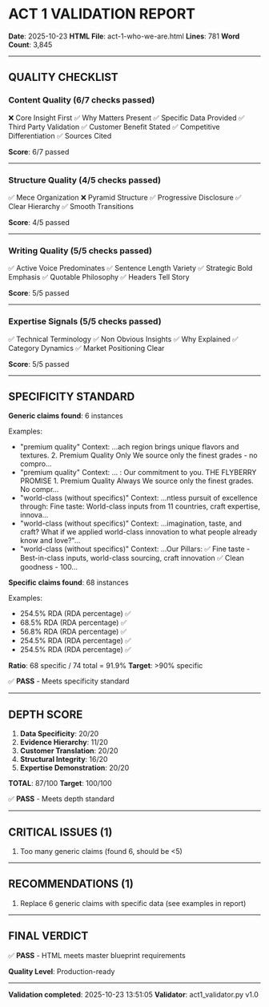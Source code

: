 # ACT 1 VALIDATION REPORT

**Date**: 2025-10-23
**HTML File**: act-1-who-we-are.html
**Lines**: 781
**Word Count**: 3,845

---

## QUALITY CHECKLIST

### Content Quality (6/7 checks passed)

❌ Core Insight First
✅ Why Matters Present
✅ Specific Data Provided
✅ Third Party Validation
✅ Customer Benefit Stated
✅ Competitive Differentiation
✅ Sources Cited

**Score**: 6/7 passed

---

### Structure Quality (4/5 checks passed)

✅ Mece Organization
❌ Pyramid Structure
✅ Progressive Disclosure
✅ Clear Hierarchy
✅ Smooth Transitions

**Score**: 4/5 passed

---

### Writing Quality (5/5 checks passed)

✅ Active Voice Predominates
✅ Sentence Length Variety
✅ Strategic Bold Emphasis
✅ Quotable Philosophy
✅ Headers Tell Story

**Score**: 5/5 passed

---

### Expertise Signals (5/5 checks passed)

✅ Technical Terminology
✅ Non Obvious Insights
✅ Why Explained
✅ Category Dynamics
✅ Market Positioning Clear

**Score**: 5/5 passed

---

## SPECIFICITY STANDARD

**Generic claims found**: 6 instances

Examples:
- "premium quality"
  Context: ...ach region brings unique flavors and textures. 2. Premium Quality Only We source only the finest grades - no compro...
- "premium quality"
  Context: ... : Our commitment to you. THE FLYBERRY PROMISE 1. Premium Quality Always We source only the finest grades. No compr...
- "world-class (without specifics)"
  Context: ...ntless pursuit of excellence through: Fine taste: World-class inputs from 11 countries, craft expertise, innova...
- "world-class (without specifics)"
  Context: ...imagination, taste, and craft? What if we applied world-class innovation to what people already know and love?"...
- "world-class (without specifics)"
  Context: ...Our Pillars: ✅ Fine taste - Best-in-class inputs, world-class sourcing, craft innovation ✅ Clean goodness - 100...

**Specific claims found**: 68 instances

Examples:
- 254.5% RDA (RDA percentage) ✅
- 68.5% RDA (RDA percentage) ✅
- 56.8% RDA (RDA percentage) ✅
- 254.5% RDA (RDA percentage) ✅
- 254.5% RDA (RDA percentage) ✅

**Ratio**: 68 specific / 74 total = 91.9%
**Target**: >90% specific

✅ **PASS** - Meets specificity standard

---

## DEPTH SCORE

1. **Data Specificity**: 20/20
2. **Evidence Hierarchy**: 11/20
3. **Customer Translation**: 20/20
4. **Structural Integrity**: 16/20
5. **Expertise Demonstration**: 20/20

**TOTAL**: 87/100
**Target**: 100/100

✅ **PASS** - Meets depth standard

---

## CRITICAL ISSUES (1)

1. Too many generic claims (found 6, should be <5)

---

## RECOMMENDATIONS (1)

1. Replace 6 generic claims with specific data (see examples in report)

---

## FINAL VERDICT

✅ **PASS** - HTML meets master blueprint requirements

**Quality Level**: Production-ready

---

**Validation completed**: 2025-10-23 13:51:05
**Validator**: act1_validator.py v1.0
